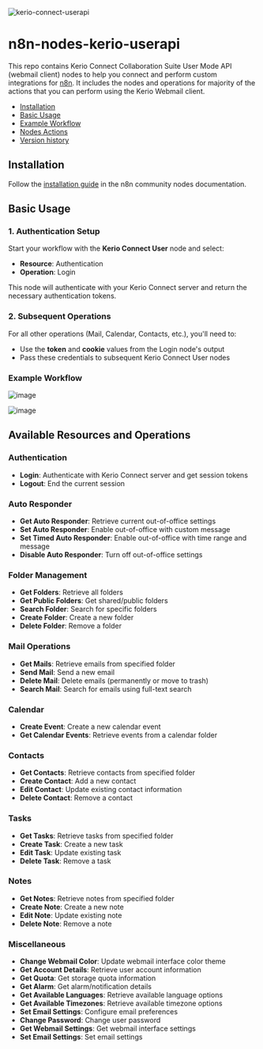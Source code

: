 ![kerio-connect-userapi](https://github.com/user-attachments/assets/abe3df0a-1a3d-46a7-b5ac-c70c972e7d5d)

# n8n-nodes-kerio-userapi

This repo contains Kerio Connect Collaboration Suite User Mode API (webmail client) nodes to help you connect and perform custom integrations for [n8n](https://n8n.io). It includes the nodes and operations for majority of the actions that you can perform using the Kerio Webmail client.

* [Installation](#installation)  
* [Basic Usage](#basicusage)
* [Example Workflow](#exampleworkflow)
* [Nodes Actions](#resources)
* [Version history](CHANGELOG.md)  

## Installation

Follow the [installation guide](https://docs.n8n.io/integrations/community-nodes/installation/) in the n8n community nodes documentation.

## Basic Usage

### 1. Authentication Setup
Start your workflow with the **Kerio Connect User** node and select:
- **Resource**: Authentication
- **Operation**: Login

This node will authenticate with your Kerio Connect server and return the necessary authentication tokens.

### 2. Subsequent Operations
For all other operations (Mail, Calendar, Contacts, etc.), you'll need to:
- Use the **token** and **cookie** values from the Login node's output
- Pass these credentials to subsequent Kerio Connect User nodes

### Example Workflow

![image](https://github.com/user-attachments/assets/7312240c-18b3-4303-9232-f6ef79d4692d)


![image](https://github.com/user-attachments/assets/deef50ee-f2f0-4ddd-b959-830879064531)


## Available Resources and Operations

### Authentication
- **Login**: Authenticate with Kerio Connect server and get session tokens
- **Logout**: End the current session

### Auto Responder
- **Get Auto Responder**: Retrieve current out-of-office settings
- **Set Auto Responder**: Enable out-of-office with custom message
- **Set Timed Auto Responder**: Enable out-of-office with time range and message
- **Disable Auto Responder**: Turn off out-of-office settings

### Folder Management
- **Get Folders**: Retrieve all folders
- **Get Public Folders**: Get shared/public folders
- **Search Folder**: Search for specific folders
- **Create Folder**: Create a new folder
- **Delete Folder**: Remove a folder

### Mail Operations
- **Get Mails**: Retrieve emails from specified folder
- **Send Mail**: Send a new email
- **Delete Mail**: Delete emails (permanently or move to trash)
- **Search Mail**: Search for emails using full-text search

### Calendar
- **Create Event**: Create a new calendar event
- **Get Calendar Events**: Retrieve events from a calendar folder

### Contacts
- **Get Contacts**: Retrieve contacts from specified folder
- **Create Contact**: Add a new contact
- **Edit Contact**: Update existing contact information
- **Delete Contact**: Remove a contact

### Tasks
- **Get Tasks**: Retrieve tasks from specified folder
- **Create Task**: Create a new task
- **Edit Task**: Update existing task
- **Delete Task**: Remove a task

### Notes
- **Get Notes**: Retrieve notes from specified folder
- **Create Note**: Create a new note
- **Edit Note**: Update existing note
- **Delete Note**: Remove a note


### Miscellaneous
- **Change Webmail Color**: Update webmail interface color theme
- **Get Account Details**: Retrieve user account information
- **Get Quota**: Get storage quota information
- **Get Alarm**: Get alarm/notification details
- **Get Available Languages**: Retrieve available language options
- **Get Available Timezones**: Retrieve available timezone options
- **Set Email Settings**: Configure email preferences
- **Change Password**: Change user password
- **Get Webmail Settings**: Get webmail interface settings
- **Set Email Settings**: Set email settings
